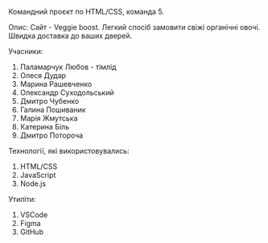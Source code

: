 Командний проєкт по HTML/CSS, команда 5.

Опис: Сайт - Veggie boost. Легкий спосіб замовити свіжі органічні овочі. Швидка
доставка до ваших дверей.

Учасники:

1. Паламарчук Любов - тімлід
2. Олеся Дудар
3. Марина Рашевченко
4. Олександр Суходольський
5. Дмитро Чубенко
6. Галина Пошиваник
7. Марія Жмутська
8. Катерина Біль
9. Дмитро Потороча

Технології, які використовувались:

1. HTML/CSS
2. JavaScript
3. Node.js

Утиліти:

1. VSCode
2. Figma
3. GitHub
